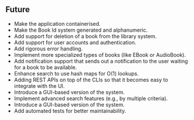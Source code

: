 ## Future 
- Make the application containerised.
- Make the Book Id system generated and alphanumeric.
- Add support for deletion of a book from the library system.
- Add support for user accounts and authentication.
- Add rigorous error handling.
- Implement more specialized types of books (like EBook or AudioBook).
- Add notification support that sends out a notification to the user waiting for a book to be available.
- Enhance search to use hash maps for O(1) lookups.
- Adding REST APIs on top of the CLIs so that it becomes easy to integrate with the UI. 
- Introduce a GUI-based version of the system.
- Implement advanced search features (e.g., by multiple criteria).
- Introduce a GUI-based version of the system.
- Add automated tests for better maintainability.